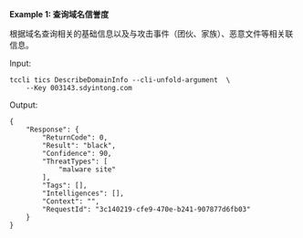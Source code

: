 **Example 1: 查询域名信誉度**

根据域名查询相关的基础信息以及与攻击事件（团伙、家族）、恶意文件等相关联信息。

Input: 

```
tccli tics DescribeDomainInfo --cli-unfold-argument  \
    --Key 003143.sdyintong.com
```

Output: 
```
{
    "Response": {
        "ReturnCode": 0,
        "Result": "black",
        "Confidence": 90,
        "ThreatTypes": [
            "malware site"
        ],
        "Tags": [],
        "Intelligences": [],
        "Context": "",
        "RequestId": "3c140219-cfe9-470e-b241-907877d6fb03"
    }
}
```


